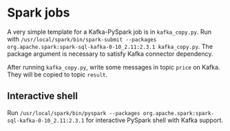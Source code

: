 # Spark jobs
A very simple template for a Kafka-PySpark job is in `kafka_copy.py`. Run with `/usr/local/spark/bin/spark-submit --packages org.apache.spark:spark-sql-kafka-0-10_2.11:2.3.1 kafka_copy.py`. The package argument is necessary to satisfy Kafka connector dependency.

After running `kafka_copy.py`, write some messages in topic `price` on Kafka. They will be copied to topic `result`.

## Interactive shell
Run `/usr/local/spark/bin/pyspark --packages org.apache.spark:spark-sql-kafka-0-10_2.11:2.3.1` for interactive PySpark shell with Kafka support.

